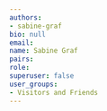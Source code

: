 ```yaml
---
authors:
- sabine-graf
bio: null
email: 
name: Sabine Graf
pairs:
role: 
superuser: false
user_groups:
- Visitors and Friends
---
```

